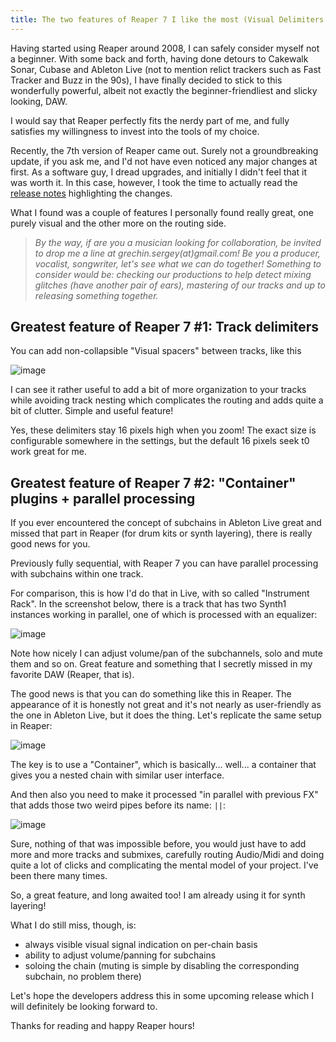 ```yaml
---
title: The two features of Reaper 7 I like the most (Visual Delimiters and parallel processing with Container)
---
```


Having started using Reaper around 2008, I can safely consider myself not a beginner.
With some back and forth, having done detours to Cakewalk Sonar, Cubase and Ableton Live (not to mention relict trackers such as Fast Tracker and Buzz in the 90s), I have finally decided to stick
to this wonderfully powerful, albeit not exactly the beginner-friendliest and slicky looking, DAW.

I would say that Reaper perfectly fits the nerdy part of me, and fully satisfies my willingness to invest into the tools of my choice.

Recently, the 7th version of Reaper came out. Surely not a groundbreaking update, if you ask me, and I'd not have even noticed any major changes at first. As a software guy, I dread upgrades, and initially I didn't feel that it was worth it. In this case, however, I took the time to actually read the [release notes](https://dlz.reaper.fm/userguide/WhatsNewReaper7Summary_r2.pdf) highlighting the changes.

What I found was a couple of features I personally found really great, one purely visual and the other more on the routing side.

>_By the way, if are you a musician looking for collaboration, be invited to drop me a line at grechin.sergey(at)gmail.com! Be you a producer, vocalist, songwriter, let's see what we can do together! Something to consider would be: checking our productions to help detect mixing glitches (have another pair of ears), mastering of our tracks and up to releasing something together._

## Greatest feature of Reaper 7 #1: Track delimiters

You can add non-collapsible "Visual spacers" between tracks, like this

![image](https://github.com/hq9000/hq9000/assets/21345604/f3d54336-76a2-4176-af3b-bd5d5ed2a1e1)

I can see it rather useful to add a bit of more organization to your tracks while avoiding track nesting which complicates the routing and adds quite a bit of clutter. Simple and useful feature!

Yes, these delimiters stay 16 pixels high when you zoom! The exact size is configurable somewhere in the settings, but the default 16 pixels seek t0 work great for me.

## Greatest feature of Reaper 7 #2: "Container" plugins + parallel processing

If you ever encountered the concept of subchains in Ableton Live great and missed that part in Reaper (for drum kits or synth layering), there is really good news for you.

Previously fully sequential, with Reaper 7 you can have parallel processing with subchains within one track.

For comparison, this is how I'd do that in Live, with so called "Instrument Rack". In the screenshot below, there is a track that has two Synth1 instances working in parallel, one of which is processed with an equalizer:

![image](https://github.com/hq9000/hq9000/assets/21345604/369b21d7-a7d4-4e92-9d20-76ddfd946c48)

Note how nicely I can adjust volume/pan of the subchannels, solo and mute them and so on. Great feature and something that I secretly missed in my favorite DAW (Reaper, that is).

The good news is that you can do something like this in Reaper.  The appearance of it is honestly not great and it's not nearly as user-friendly as the one in Ableton Live, but it does the thing. Let's replicate the same setup in Reaper:

![image](https://github.com/hq9000/hq9000/assets/21345604/a04524bd-145e-42a1-b690-75d674e0508c)

The key is to use a "Container", which is basically... well... a container that gives you a nested chain with similar user interface.

And then also you need to make it processed "in parallel with previous FX" that adds those two weird pipes before its name: `||`:

![image](https://github.com/hq9000/hq9000/assets/21345604/dc880039-7c27-46f0-b3cf-7ca016c634fb)

Sure, nothing of that was impossible before, you would just have to add more and more tracks and submixes, carefully routing Audio/Midi and doing quite a lot of clicks and complicating the mental model of your project. I've been there many times.

So, a great feature, and long awaited too! I am already using it for synth layering!

What I do still miss, though, is:
-  always visible visual signal indication on per-chain basis
- ability to adjust volume/panning for subchains
- soloing the chain (muting is simple by disabling the corresponding subchain, no problem there)

Let's hope the developers address this in some upcoming release which I will definitely be looking forward to.

Thanks for reading and happy Reaper hours!

